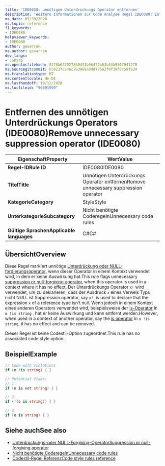 ```yaml
---
title: 'IDE0080: unnötigen Unterdrückungs Operator entfernen'
description: 'Weitere Informationen zur Code Analyse Regel IDE0080: Entfernen des unnötigen Unterdrückungs Operators'
ms.date: 09/30/2020
ms.topic: reference
f1_keywords:
- IDE0080
helpviewer_keywords:
- IDE0080
author: gewarren
ms.author: gewarren
dev_langs:
- CSharp
ms.openlocfilehash: 8178b637027860431b66472a53b44b9107041270
ms.sourcegitcommit: b59237ca4ec763969a0dd775a3f8f39f8c59fe24
ms.translationtype: MT
ms.contentlocale: de-DE
ms.lasthandoff: 10/12/2020
ms.locfileid: "96591999"
---
```

# <a name="remove-unnecessary-suppression-operator-ide0080"></a><span data-ttu-id="011f5-103">Entfernen des unnötigen Unterdrückungs Operators (IDE0080)</span><span class="sxs-lookup"><span data-stu-id="011f5-103">Remove unnecessary suppression operator (IDE0080)</span></span>

|<span data-ttu-id="011f5-104">Eigenschaft</span><span class="sxs-lookup"><span data-stu-id="011f5-104">Property</span></span>|<span data-ttu-id="011f5-105">Wert</span><span class="sxs-lookup"><span data-stu-id="011f5-105">Value</span></span>|
|-|-|
| <span data-ttu-id="011f5-106">**Regel-ID**</span><span class="sxs-lookup"><span data-stu-id="011f5-106">**Rule ID**</span></span> | <span data-ttu-id="011f5-107">IDE0080</span><span class="sxs-lookup"><span data-stu-id="011f5-107">IDE0080</span></span> |
| <span data-ttu-id="011f5-108">**Titel**</span><span class="sxs-lookup"><span data-stu-id="011f5-108">**Title**</span></span> | <span data-ttu-id="011f5-109">Unnötigen Unterdrückungs Operator entfernen</span><span class="sxs-lookup"><span data-stu-id="011f5-109">Remove unnecessary suppression operator</span></span> |
| <span data-ttu-id="011f5-110">**Kategorie**</span><span class="sxs-lookup"><span data-stu-id="011f5-110">**Category**</span></span> | <span data-ttu-id="011f5-111">Style</span><span class="sxs-lookup"><span data-stu-id="011f5-111">Style</span></span> |
| <span data-ttu-id="011f5-112">**Unterkategorie**</span><span class="sxs-lookup"><span data-stu-id="011f5-112">**Subcategory**</span></span> | <span data-ttu-id="011f5-113">Nicht benötigte Coderegeln</span><span class="sxs-lookup"><span data-stu-id="011f5-113">Unnecessary code rules</span></span> |
| <span data-ttu-id="011f5-114">**Gültige Sprachen**</span><span class="sxs-lookup"><span data-stu-id="011f5-114">**Applicable languages**</span></span> | <span data-ttu-id="011f5-115">C#</span><span class="sxs-lookup"><span data-stu-id="011f5-115">C#</span></span> |

## <a name="overview"></a><span data-ttu-id="011f5-116">Übersicht</span><span class="sxs-lookup"><span data-stu-id="011f5-116">Overview</span></span>

<span data-ttu-id="011f5-117">Diese Regel markiert unnötige [Unterdrückung oder NULL-fordierungsoperator](../../../csharp/language-reference/operators/null-forgiving.md), wenn dieser Operator in einem Kontext verwendet wird, in dem er keine Auswirkung hat.</span><span class="sxs-lookup"><span data-stu-id="011f5-117">This rule flags unnecessary [suppression or null-forgiving operator](../../../csharp/language-reference/operators/null-forgiving.md), when this operator is used in a context where it has no effect.</span></span> <span data-ttu-id="011f5-118">Der Unterdrückungs Operator `x!` wird verwendet, um zu deklarieren, dass der Ausdruck `x` eines Verweis Typs nicht NULL ist.</span><span class="sxs-lookup"><span data-stu-id="011f5-118">Suppression operator, say `x!`, is used to declare that the expression `x` of a reference type isn't null.</span></span> <span data-ttu-id="011f5-119">Wenn jedoch in einem Kontext eines anderen Operators verwendet wird, beispielsweise der [is-Operator](../../../csharp/language-reference/keywords/is.md) in `o !is string` , hat er keine Auswirkung und kann entfernt werden.</span><span class="sxs-lookup"><span data-stu-id="011f5-119">However, when used in a context of another operator, say the [is operator](../../../csharp/language-reference/keywords/is.md) in `o !is string`, it has no effect and can be removed.</span></span>

<span data-ttu-id="011f5-120">Dieser Regel ist keine Codestil-Option zugeordnet.</span><span class="sxs-lookup"><span data-stu-id="011f5-120">This rule has no associated code style option.</span></span>

## <a name="example"></a><span data-ttu-id="011f5-121">Beispiel</span><span class="sxs-lookup"><span data-stu-id="011f5-121">Example</span></span>

```csharp
// Code with violations
if (o !is string) { }

// Potential fixes:
// 1.
if (o is not string) { }

// 2.
if (!(o is string)) { }

// 3.
if (o is string) { }
```

## <a name="see-also"></a><span data-ttu-id="011f5-122">Siehe auch</span><span class="sxs-lookup"><span data-stu-id="011f5-122">See also</span></span>

- [<span data-ttu-id="011f5-123">Unterdrückungs-oder NULL-Forgiving-Operator</span><span class="sxs-lookup"><span data-stu-id="011f5-123">Suppression or null-forgiving operator</span></span>](../../../csharp/language-reference/operators/null-forgiving.md)
- [<span data-ttu-id="011f5-124">Nicht benötigte Coderegeln</span><span class="sxs-lookup"><span data-stu-id="011f5-124">Unnecessary code rules</span></span>](unnecessary-code-rules.md)
- [<span data-ttu-id="011f5-125">Codestil-Regel Referenz</span><span class="sxs-lookup"><span data-stu-id="011f5-125">Code style rules reference</span></span>](index.md)
